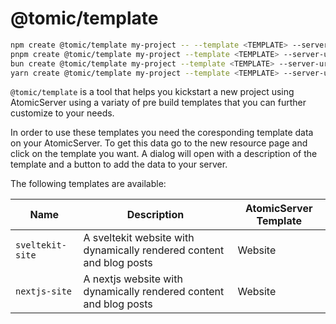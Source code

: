# @tomic/template

```sh
npm create @tomic/template my-project -- --template <TEMPLATE> --server-url <SERVER_URL>
pnpm create @tomic/template my-project --template <TEMPLATE> --server-url <SERVER_URL>
bun create @tomic/template my-project --template <TEMPLATE> --server-url <SERVER_URL>
yarn create @tomic/template my-project --template <TEMPLATE> --server-url <SERVER_URL>
```

`@tomic/template` is a tool that helps you kickstart a new project using AtomicServer using a variaty of pre build templates that you can further customize to your needs.

In order to use these templates you need the coresponding template data on your AtomicServer.
To get this data go to the new resource page and click on the template you want.
A dialog will open with a description of the template and a button to add the data to your server.

The following templates are available:

| Name             | Description                                                          | AtomicServer Template |
| ---------------- | -------------------------------------------------------------------- | --------------------- |
| `sveltekit-site` | A sveltekit website with dynamically rendered content and blog posts | Website               |
| `nextjs-site`    | A nextjs website with dynamically rendered content and blog posts    | Website               |
